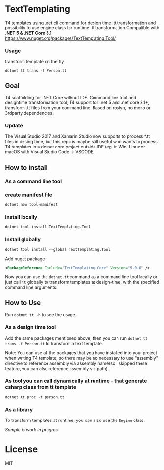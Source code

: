 # TextTemplating

T4 templates using .net cli command for design time .tt transformation and possibility to use engine class for runtime .tt transformation 
Compatible with **.NET 5 & .NET Core 3.1**
https://www.nuget.org/packages/TextTemplating.Tool/
### Usage 
transform template on the fly
```
dotnet tt trans -f Person.tt
```

## Goal
T4 scaffolding for .NET Core without IDE.
Command line tool and designtime transformation tool,
T4 support for .net 5 and .net core 3.1+, transform .tt files from your command line.
Based on roslyn, no mono or 3rdparty dependencies.

### Update 
The Visual Studio 2017 and Xamarin Studio now supports to process *.tt files in desing time, but this repo is maybe still useful who wants to process T4 templates in a dotnet core  project outside IDE (eg. in Win, Linux or macOS with Visual Studio Code -> VSCODE)

## How to install

### As a command line tool
### create manifest file
```
dotnet new tool-manifest
```
### Install locally
```
dotnet tool install TextTemplating.Tool
```

### Install globally 
```
dotnet tool install --global TextTemplating.Tool
```
Add nuget package
```xml
<PackageReference Include="TextTemplating.Core" Version="5.0.0" /> 
```
Now you can use the `dotnet tt` command as a command line tool locally or just call `tt` globally to transform templates at design-time, with the specified command line arguments.
## How to Use
Run `dotnet tt -h` to see the usage.


### As a design time tool
Add the same packages mentioned above, then you can run `dotnet tt trans -f Person.tt` to transform a text template.

Note: You can use all the packages that you have installed into your project when writing T4 template, so there may be no necessary to use "assembly" directive to reference assembly via assembly name(so I skipped these feature, you can also reference assembly via path).

### As tool you can call dynamically at runtime - that generate csharp class from tt template 
```
dotnet tt proc -f person.tt 
```

### As a library
To transform templates at runtime, you can also use the `Engine` class.

*Sample is work in progres*


# License
MIT
